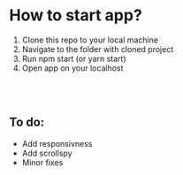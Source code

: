 <h1> How to start app? </h1>
<ol>
  <li>Clone this repo to your local machine</li>
  <li>Navigate to the folder with cloned project</li>
  <li>Run npm start (or yarn start)</li>
  <li>Open app on your localhost</li>
</ol>
<br></br>
<h2>To do:</h2>
<ul>
  <li>Add responsivness</li>
  <li>Add scrollspy</li>
  <li>Minor fixes</li>
 </ul>
